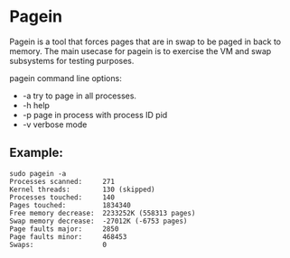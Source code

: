 # Pagein

Pagein is a tool that forces pages that are in swap to be paged in back to memory. The main usecase for pagein is to exercise the VM and swap subsystems for testing purposes.

pagein command line options:

* -a try to page in all processes.
* -h help
* -p page in process with process ID pid
* -v verbose mode 

## Example:

```
sudo pagein -a
Processes scanned:     271
Kernel threads:        130 (skipped)
Processes touched:     140
Pages touched:         1834340
Free memory decrease:  2233252K (558313 pages)
Swap memory decrease:  -27012K (-6753 pages)
Page faults major:     2850
Page faults minor:     468453
Swaps:                 0
```
